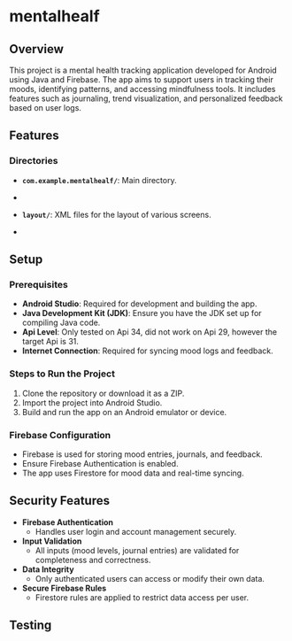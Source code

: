 # mentalhealf
## Overview
This project is a mental health tracking application developed for Android using Java and Firebase. The app aims to support users in tracking their moods, identifying patterns, and accessing mindfulness tools. It includes features such as journaling, trend visualization, and personalized feedback based on user logs.

## Features


### Directories
- **`com.example.mentalhealf/`**: Main directory.
- 
    
- **`layout/`**: XML files for the layout of various screens.
- 

## Setup

### Prerequisites
- **Android Studio**: Required for development and building the app.
- **Java Development Kit (JDK)**: Ensure you have the JDK set up for compiling Java code.
- **Api Level**: Only tested on Api 34, did not work on Api 29, however the target Api is 31.
- **Internet Connection**: Required for syncing mood logs and feedback.

### Steps to Run the Project
1. Clone the repository or download it as a ZIP.
2. Import the project into Android Studio.
3. Build and run the app on an Android emulator or device.

### Firebase Configuration
- Firebase is used for storing mood entries, journals, and feedback.
- Ensure Firebase Authentication is enabled.
- The app uses Firestore for mood data and real-time syncing.

## Security Features
- **Firebase Authentication**
  - Handles user login and account management securely.
- **Input Validation**
  - All inputs (mood levels, journal entries) are validated for completeness and correctness.
- **Data Integrity**
  - Only authenticated users can access or modify their own data.
- **Secure Firebase Rules**
  - Firestore rules are applied to restrict data access per user.
 

## Testing






